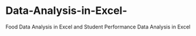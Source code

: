 # Data-Analysis-in-Excel-
Food Data Analysis in Excel and 
Student Performance Data Analysis in Excel 

